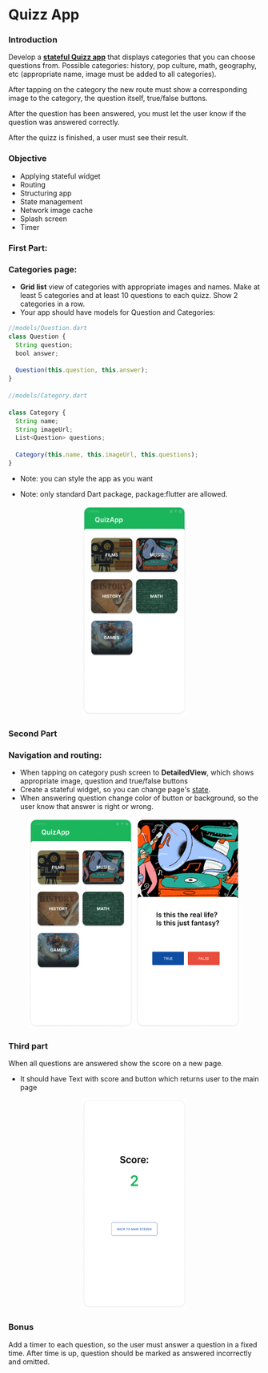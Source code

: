 # Quizz App

### Introduction

Develop a [**stateful Quizz app**](https://docs.flutter.dev/development/ui/interactive) that displays categories that you can choose questions from.
Possible categories: history, pop culture, math, geography, etc (appropriate name, image must be added to all categories).

After tapping on the category the new route must show a corresponding image to the category, the question itself, true/false buttons.

After the question has been answered, you must let the user know if the question was answered correctly.

After the quizz is finished, a user must see their result.

### Objective

- Applying stateful widget
- Routing
- Structuring app
- State management
- Network image cache
- Splash screen
- Timer

### First Part:

### Categories page:

- **Grid list** view of categories with appropriate images and names. Make at least 5 categories and at least 10 questions to each quizz. Show 2 categories in a row.
- Your app should have models for Question and Categories:

```jsx
//models/Question.dart
class Question {
  String question;
  bool answer;

  Question(this.question, this.answer);
}

//models/Category.dart

class Category {
  String name;
  String imageUrl;
  List<Question> questions;

  Category(this.name, this.imageUrl, this.questions);
}
```

- Note: you can style the app as you want

- Note: only standard Dart package, package:flutter are allowed.

<center>
<img src="./resources/quizApp.01.png?raw=true" style = "width: 210px !important; height: 420px !important;"/>
</center>

### Second Part

### Navigation and routing:

- When tapping on category push screen to **DetailedView**, which shows appropriate image, question and true/false buttons
- Create a stateful widget, so you can change page's [state](https://flutter.dev/docs/development/ui/interactive).
- When answering question change color of button or background, so the user know that answer is right or wrong.

<center>
<img src="./resources/quizApp.01.png?raw=true" style = "width: 210px !important; height: 420px !important;"/>

<img src="./resources/quizApp.02.png?raw=true" style = "width: 210px !important; height: 420px !important;"/>
</center>

### Third part

When all questions are answered show the score on a new page.

- It should have Text with score and button which returns user to the main page

<center>
<img src="./resources/quizApp.03.png?raw=true" style = "width: 210px !important; height: 420px !important;"/>
</center>

### **Bonus**

Add a timer to each question, so the user must answer a question in a fixed time. After time is up, question should be marked as answered incorrectly and omitted.
